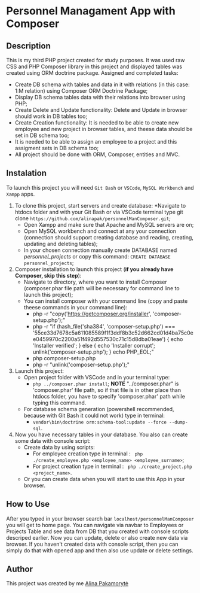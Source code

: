 # Personnel Managament App with Composer

## Description
This is my third PHP project created for study purposes. It was used raw CSS and PHP Composer library in this project and displayed tables was created using ORM doctrine package. Assigned and completed tasks:

* Create DB schema with tables and data in it with relations (in this case: 1:M relation) using Composer ORM Doctrine Package;
* Display DB schema tables data with their relations into browser using PHP;
* Create Delete and Update functionality: Delete and Update in browser should work in DB tables too;
* Create Creation functionality: It is needed to be able to create new employee and new project in browser tables, and theese data should be set in DB schema too;
* It is needed to be able to assign an employee to a project and this assigment sets in DB schema too;
* All project should be done with ORM, Composer, entities and MVC.

## Instalation
To launch this project you will need `Git Bash` or `VSCode`, `MySQL Workbench` and `Xampp` apps.

1. To clone this project, start servers and create database: 
   *Navigate to htdocs folder and with your Git Bash or via VSCode terminal type git clone `https://github.com/alinapak/personnelManComposer.git`;
   * Open Xampp and make sure that Apache and MySQL servers are on;
   * Open MySQL workbench and connect at any your connection (connection should support creating database and reading, creating, updating and deleting tables);
   * In your chosen connection manually create DATABASE named *personnel_projects* or copy this command: `CREATE DATABASE personnel_projects`;
2. Composer installation to launch this project (**if you already have Composer, skip this step**):
   * Navigate to directory, where you want to install Composer (composer.phar file path will be necessary for command line to launch this project);
   * You can install composer with your command line (copy and paste theese commands in your command line):
      * php -r "copy('https://getcomposer.org/installer', 'composer-setup.php');"
      * php -r "if (hash_file('sha384', 'composer-setup.php') === '55ce33d7678c5a611085589f1f3ddf8b3c52d662cd01d4ba75c0ee0459970c2200a51f492d557530c71c15d8dba01eae') { echo 'Installer verified'; } else { echo 'Installer corrupt'; unlink('composer-setup.php'); } echo PHP_EOL;"
      * php composer-setup.php
      * php -r "unlink('composer-setup.php');"
3. Launch this project: 
   * Open project folder with VSCode and in your terminal type:
      * `php ../composer.phar install`;
      **NOTE** "../composer.phar" is 'composer.phar' file path, so if that file is in other place than htdocs folder, you have to specify 'composer.phar' path while typing this command.
   * For database schema generation (powershell recommended, because with Git Bash it could not work) type in terminal:
      * `vendor\bin\doctrine orm:schema-tool:update --force --dump-sql`.
4. Now you have necessary tables in your database. You also can create some data with console script:
   * Create data by using scripts:
      * For employee creation type in terminal : ` php ./create_employee.php <employee_name> <employee_surname>`;
      * For project creation type in terminal : ` php ./create_project.php <project_name>`.
   * Or you can create data when you will start to use this App in your browser.

## How to Use
After you typed in your browser search bar `localhost/personnelManComposer` you will get to home page. You can navigate via navbar to Employees or Projects Table and see data from DB that you created with console scripts descriped earlier. Now you can update, delete or also create new data via browser. 
If you haven't created data with console script, then you can simply do that with opened app and then also use update or delete settings.

## Author
This project was created by me [Alina Pakamorytė](https://www.linkedin.com/in/alina-pakamoryt%C4%97-73a66377/) 